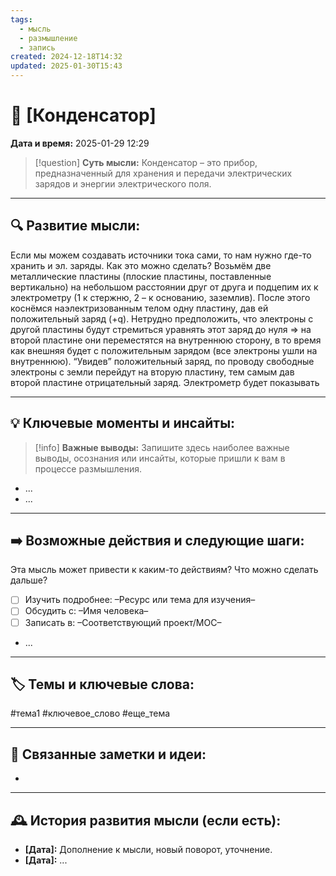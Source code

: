 ```yaml
---
tags:
  - мысль
  - размышление
  - запись
created: 2024-12-18T14:32
updated: 2025-01-30T15:43
---
```


# 💭  [Конденсатор]

**Дата и время:** 2025-01-29 12:29

> [!question] **Суть мысли:**
> Конденсатор – это прибор, предназначенный для хранения и передачи электрических зарядов и энергии электрического поля.

---

## 🔍 Развитие мысли:

Если мы можем создавать источники тока сами, то нам нужно где-то хранить и эл. заряды. Как это можно сделать? 
Возьмём две металлические пластины (плоские пластины, поставленные вертикально) на небольшом расстоянии друг от друга и подцепим их к электрометру (1 к стержню, 2 – к основанию, заземлив). После этого коснёмся наэлектризованным телом одну пластину, дав ей положительный заряд (+q). Нетрудно предположить, что электроны с другой пластины будут стремиться уравнять этот заряд до нуля => на второй пластине они переместятся на внутреннюю сторону, в то время как внешняя будет с положительным зарядом (все электроны ушли на внутреннюю). “Увидев” положительный заряд, по проводу свободные электроны с земли перейдут на вторую пластину, тем самым дав второй пластине отрицательный заряд. Электрометр будет показывать 

---

## 💡 Ключевые моменты и инсайты:

> [!info] **Важные выводы:**
> Запишите здесь наиболее важные выводы, осознания или инсайты, которые пришли к вам в процессе размышления.

- ...
- ...

---

## ➡️ Возможные действия и следующие шаги:

Эта мысль может привести к каким-то действиям? Что можно сделать дальше?

- [ ] Изучить подробнее: –Ресурс или тема для изучения–
- [ ] Обсудить с: –Имя человека–
- [ ] Записать в: –Соответствующий проект/MOC–
- ...

---

## 🏷️ Темы и ключевые слова:

#тема1 #ключевое_слово #еще_тема

---

## 🔄 Связанные заметки и идеи:

- 

---

## 🕰️ История развития мысли (если есть):

* **[Дата]:**  Дополнение к мысли, новый поворот, уточнение.
* **[Дата]:**  ...